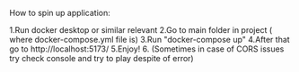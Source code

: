 How to spin up application:

1.Run docker desktop or similar relevant
2.Go to main folder in project ( where docker-compose.yml file is)
3.Run "docker-compose up"
4.After that go to http://localhost:5173/
5.Enjoy!
6. (Sometimes in case of CORS issues try check console and try to play despite of error)